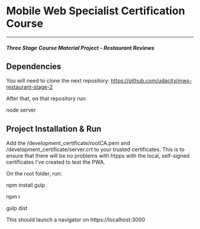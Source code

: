 # Mobile Web Specialist Certification Course
---
#### _Three Stage Course Material Project - Restaurant Reviews_

## Dependencies
You will need to clone the next repository:
https://github.com/udacity/mws-restaurant-stage-2

After that, on that repository run:

node server


## Project Installation & Run

Add the /development_certificate/rootCA.pem and /development_certificate/server.crt to your trusted certificates.
This is to ensure that there will be no problems with htpps with the local, self-signed certificates I've created to test the PWA.

On the root folder, run:

npm install gulp

npm i

gulp dist


This should launch a navigator on https://localhost:3000
